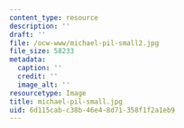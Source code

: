 ```yaml
---
content_type: resource
description: ''
draft: ''
file: /ocw-www/michael-pil-small2.jpg
file_size: 58233
metadata:
  caption: ''
  credit: ''
  image_alt: ''
resourcetype: Image
title: michael-pil-small.jpg
uid: 6d115cab-c38b-46e4-8d71-358f1f2a1eb9
---
```

